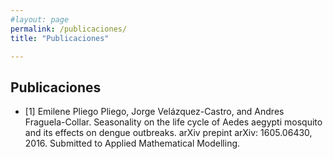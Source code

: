 ```yaml
---
#layout: page
permalink: /publicaciones/
title: "Publicaciones"

---
```


 ## Publicaciones
- [1] Emilene Pliego Pliego, Jorge Velázquez-Castro, and Andres Fraguela-Collar. Seasonality on the life cycle of Aedes aegypti mosquito and its effects on dengue outbreaks. arXiv prepint arXiv: 1605.06430, 2016. Submitted to Applied Mathematical Modelling. 
